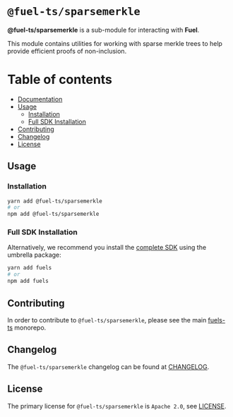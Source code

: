 # `@fuel-ts/sparsemerkle`

**@fuel-ts/sparsemerkle** is a sub-module for interacting with **Fuel**.

This module contains utilities for working with sparse merkle trees to help provide efficient proofs of non-inclusion.

# Table of contents

- [Documentation](#documentation)
- [Usage](#usage)
  - [Installation](#installation)
  - [Full SDK Installation](#full-sdk-installation)
- [Contributing](#contributing)
- [Changelog](#changelog)
- [License](#license)

## Usage

### Installation

```sh
yarn add @fuel-ts/sparsemerkle
# or
npm add @fuel-ts/sparsemerkle
```

### Full SDK Installation

Alternatively, we recommend you install the [complete SDK](https://github.com/FuelLabs/fuels-ts) using the umbrella package:

```sh
yarn add fuels
# or
npm add fuels
```

## Contributing

In order to contribute to `@fuel-ts/sparsemerkle`, please see the main [fuels-ts](https://github.com/FuelLabs/fuels-ts) monorepo.

## Changelog

The `@fuel-ts/sparsemerkle` changelog can be found at [CHANGELOG](./CHANGELOG.md).

## License

The primary license for `@fuel-ts/sparsemerkle` is `Apache 2.0`, see [LICENSE](./LICENSE).
